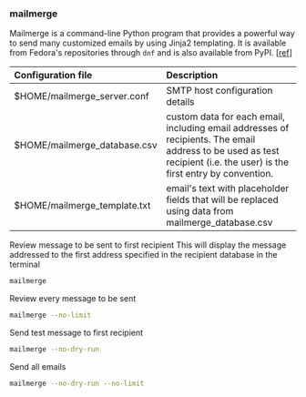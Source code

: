 ### mailmerge
Mailmerge is a command-line Python program that provides a powerful way to send many customized emails by using Jinja2 templating. It is available from Fedora's repositories through `dnf` and is also available from PyPI. [[ref](https://opensource.com/article/19/8/sending-custom-emails-python "opensource.com: \"Sending custom emails with Python\"")]

| Configuration file           | Description                                                                                                                                                           |
| :--------------------------- | :-------------------------------------------------------------------------------------------------------------------------------------------------------------------- |
| $HOME/mailmerge_server.conf  | SMTP host configuration details                                                                                                                                       |
| $HOME/mailmerge_database.csv | custom data for each email, including email addresses of recipients. The email address to be used as test recipient (i.e. the user) is the first entry by convention. |
| $HOME/mailmerge_template.txt | email's text with placeholder fields that will be replaced using data from mailmerge_database.csv                                                                     |

Review message to be sent to first recipient
This will display the message addressed to the first address specified in the recipient database in the terminal
```sh
mailmerge
```
Review every message to be sent
```sh
mailmerge --no-limit
```
Send test message to first recipient
```sh
mailmerge --no-dry-run
```
Send all emails
```sh
mailmerge --no-dry-run --no-limit
```